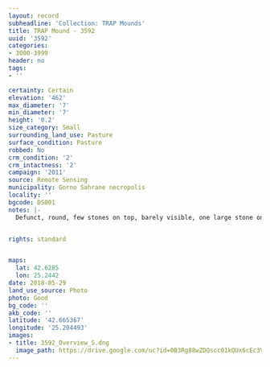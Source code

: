 ```yaml
---
layout: record
subheadline: 'Collection: TRAP Mounds'
title: TRAP Mound - 3592
uuid: '3592'
categories:
- 3000-3999
header: no
tags:
- ''

certainty: Certain
elevation: '462'
max_diameter: '7'
min_diameter: '7'
height: '0.2'
size_category: Small
surrounding_land_use: Pasture
surface_condition: Pasture
robbed: No
crm_condition: '2'
crm_intactness: '2'
campaign: '2011'
source: Remote Sensing
municipality: Gorno Sahrane necropolis
locality: ''
bgcode: DS001
notes: |-
  Defunct, round, few stones on top, barely visible, one large stone on top, badly damaged (agricultural activity).


rights: standard


maps:
  lat: 42.6285
  lon: 25.2442
date: 2018-05-29
land_use_source: Photo
photo: Good
bg_code: ''
akb_code: ''
latitude: '42.665367'
longitude: '25.204493'
images:
- title: 3592_Overview_S.dng
  image_path: https://drive.google.com/uc?id=0B3Rg88wZDQscc01kQUx6cEc3V1k
---
```

